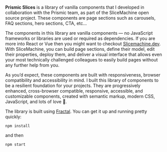 **Prismic Slices** is a library of vanilla components that I developed in collaboration with the Prismic team, as part of the SliceMachine open source project. These components are page sections such as carousels, FAQ sections, hero sections, CTA, etc…

The components in this library are vanilla components — no JavaScript frameworks or libraries are used or required as dependencies. If you are more into React or Vue then you might want to checkout [Slicemachine.dev](slicemachine.dev). With SliceMachine, you can build page sections, define their model, edit their properties, deploy them, and deliver a visual interface that allows even your most technically challenged colleagues to easily build pages without any further help from you.

As you’d expect, these components are built with responsiveness, browser compatibility and accessibility in mind. I built this library of components to be a resilient foundation for your projects. They are progressively enhanced, cross-browser compatible, responsive, accessible, and customizable components, created with semantic markup, modern CSS, JavaScript, and lots of love 💜.

The library is built using [Fractal](fractal.build). You can get it up and running pretty quickly:

```
npm install
```
and then

```
npm start
```

